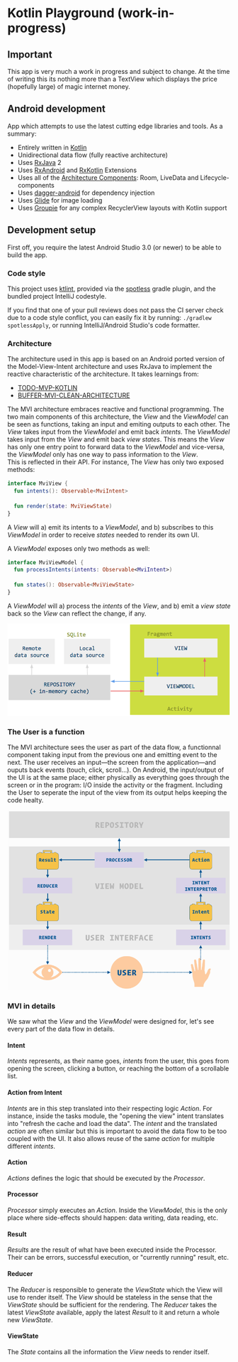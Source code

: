 # Kotlin Playground (work-in-progress)

## Important

This app is very much a work in progress and subject to change. At the time of writing this its nothing more than a TextView which displays the price (hopefully large) of magic internet money.

## Android development

App which attempts to use the latest cutting edge libraries and tools. As a summary:

 * Entirely written in [Kotlin](https://kotlinlang.org/)
 * Unidirectional data flow (fully reactive architecture)
 * Uses [RxJava](https://github.com/ReactiveX/RxJava) 2
 * Uses [RxAndroid](https://github.com/ReactiveX/RxAndroid) and [RxKotlin](https://github.com/ReactiveX/RxKotlin) Extensions 
 * Uses all of the [Architecture Components](https://developer.android.com/topic/libraries/architecture/): Room, LiveData and Lifecycle-components
 * Uses [dagger-android](https://google.github.io/dagger/android.html) for dependency injection
 * Uses [Glide](https://github.com/bumptech/glide) for image loading
 * Uses [Groupie](https://github.com/lisawray/groupie) for any complex RecyclerView layouts with Kotlin support

## Development setup

First off, you require the latest Android Studio 3.0 (or newer) to be able to build the app.

### Code style

This project uses [ktlint](https://github.com/shyiko/ktlint), provided via
the [spotless](https://github.com/diffplug/spotless) gradle plugin, and the bundled project IntelliJ codestyle.

If you find that one of your pull reviews does not pass the CI server check due to a code style conflict, you can
easily fix it by running: `./gradlew spotlessApply`, or running IntelliJ/Android Studio's code formatter.

### Architecture

The architecture used in this app is based on an Android ported version of the Model-View-Intent architecture and uses RxJava to implement the reactive characteristic of the architecture. It takes learnings from:
- [TODO-MVP-KOTLIN](https://github.com/oldergod/android-architecture/tree/todo-mvi-rxjava-kotlin)
- [BUFFER-MVI-CLEAN-ARCHITECTURE](https://github.com/bufferapp/android-clean-architecture-mvi-boilerplate)

The MVI architecture embraces reactive and functional programming. The two main components of this architecture, the _View_ and the _ViewModel_ can be seen as functions, taking an input and emiting outputs to each other. The _View_ takes input from the _ViewModel_ and emit back _intents_. The _ViewModel_ takes input from the _View_ and emit back _view states_. This means the _View_ has only one entry point to forward data to the _ViewModel_ and vice-versa, the _ViewModel_ only has one way to pass information to the _View_.  
This is reflected in their API. For instance, The _View_ has only two exposed methods:

```kotlin
interface MviView {
  fun intents(): Observable<MviIntent>

  fun render(state: MviViewState)
}
```

A _View_ will a) emit its intents to a _ViewModel_, and b) subscribes to this _ViewModel_ in order to receive _states_ needed to render its own UI.

A _ViewModel_ exposes only two methods as well:

```kotlin
interface MviViewModel {
  fun processIntents(intents: Observable<MviIntent>)

  fun states(): Observable<MviViewState>
}
```

A _ViewModel_ will a) process the _intents_ of the _View_, and b) emit a _view state_ back so the _View_ can reflect the change, if any.

![View and ViewModel are simple functions](images/mvi_global.png)

### The User is a function

The MVI architecture sees the user as part of the data flow, a functionnal component taking input from the previous one and emitting event to the next. The user receives an input―the screen from the application―and ouputs back events (touch, click, scroll...). On Android, the input/output of the UI is at the same place; either physically as everything goes through the screen or in the program: I/O inside the activity or the fragment. Including the User to seperate the input of the view from its output helps keeping the code healty.

![Model-View-Intent architecture in details](images/mvi_detail.png)

### MVI in details

We saw what the _View_ and the _ViewModel_ were designed for, let's see every part of the data flow in details.

#### Intent

_Intents_ represents, as their name goes, _intents_ from the user, this goes from opening the screen, clicking a button, or reaching the bottom of a scrollable list.

#### Action from Intent

_Intents_ are in this step translated into their respecting logic _Action_. For instance, inside the tasks module, the "opening the view" intent translates into "refresh the cache and load the data". The _intent_ and the translated _action_ are often similar but this is important to avoid the data flow to be too coupled with the UI. It also allows reuse of the same _action_ for multiple different _intents_.

#### Action

_Actions_ defines the logic that should be executed by the _Processor_.

#### Processor

_Processor_ simply executes an _Action_. Inside the _ViewModel_, this is the only place where side-effects should happen: data writing, data reading, etc.

#### Result

_Results_ are the result of what have been executed inside the Processor. Their can be errors, successful execution, or "currently running" result, etc.

#### Reducer

The _Reducer_ is responsible to generate the _ViewState_ which the View will use to render itself. The _View_ should be stateless in the sense that the _ViewState_ should be sufficient for the rendering. The _Reducer_ takes the latest _ViewState_ available, apply the latest _Result_ to it and return a whole new _ViewState_.

#### ViewState

The _State_ contains all the information the _View_ needs to render itself.